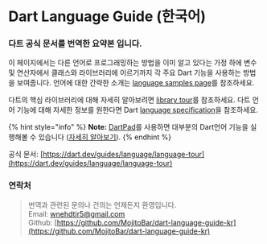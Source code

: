 # Dart Language Guide (한국어)

### 다트 공식 문서를 번역한 요약본 입니다.

이 페이지에서는 다른 언어로 프로그래밍하는 방법을 이미 알고 있다는 가정 하에 변수 및 연산자에서 클래스와 라이브러리에 이르기까지 각 주요 Dart 기능을 사용하는 방법을 보여줍니다. 언어에 대한 간략한 소개는 [language samples page](https://dart.dev/samples)를 참조하세요.

다트의 핵심 라이브러리에 대해 자세히 알아보려면 [library tour](https://dart.dev/guides/libraries/library-tour)를 참조하세요. 다트 언어 기능에 대해 자세한 정보를 원한다면 Dart [language specification](https://dart.dev/guides/language/spec)을 참조하세요.

{% hint style="info" %}
**Note:** [DartPad](https://dartpad.dev/)를 사용하면 대부분의 Dart언어 기능을 실행해볼 수 있습니다 ([자세히 알아보기](https://dart.dev/tools/dartpad)).
{% endhint %}

공식 문서: [https://dart.dev/guides/language/language-tour](https://dart.dev/guides/language/language-tour)

### 연락처

> 번역과 관련된 문의나 건의는 언제든지 환영입니다.\
> Email: wnehdtjr5@gmail.com\
> Github: [https://github.com/MojitoBar/dart-language-guide-kr](https://github.com/MojitoBar/dart-language-guide-kr)
